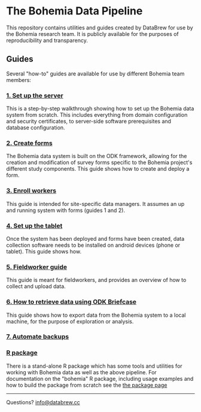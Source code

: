 
The Bohemia Data Pipeline
=============================================

This repository contains utilities and guides created by DataBrew for use by the Bohemia research team. It is publicly available for the purposes of reproducibility and transparency.

Guides
------------

Several "how-to" guides are available for use by different Bohemia team members:

### [1. Set up the server](guides/guide_odk_setup.md)

This is a step-by-step walkthrough showing how to set up the Bohemia data system from scratch. This includes everything from domain configuration and security certificates, to server-side software prerequisites and database configuration.  

### [2. Create forms](guides/guide_forms.md)

The Bohemia data system is built on the ODK framework, allowing for the creation and modification of survey forms specific to the Bohemia project's different study components. This guide shows how to create and deploy a form.

### [3. Enroll workers](guides/guide_enroll_workers.md)

This guide is intended for site-specific data managers. It assumes an up and running system with forms (guides 1 and 2).

### [4. Set up the tablet](guides/guide_data_collection_odk.md)

Once the system has been deployed and forms have been created, data collection software needs to be installed on android devices (phone or tablet). This guide shows how.

### [5. Fieldworker guide](guides/guide_fieldworker.md)

This guide is meant for fieldworkers, and provides an overview of how to collect and upload data.


### [6. How to retrieve data using ODK Briefcase](guides/guide_briefcase.md)

This guide shows how to export data from the Bohemia system to a local machine, for the purpose of exploration or analysis.

### [7. Automate backups](guides/guide_backups.md)



### [R package](guides/guide_r_package.md)

There is a stand-alone R package which has some tools and utilities for working with Bohemia data as well as the above pipeline. For documentation on the "bohemia" R package, including usage examples and how to build the package from scratch see the [the package page](rpackage/bohemia/README.md)

------------

Questions? info@databrew.cc
